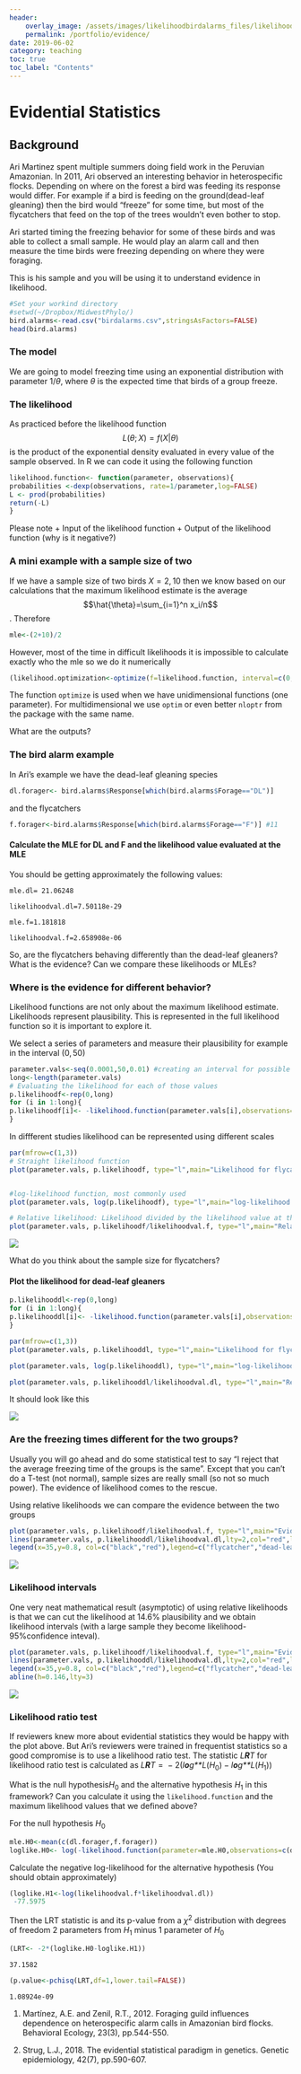 ```yaml
---
header:
    overlay_image: /assets/images/likelihoodbirdalarms_files/likelihoodintervals-1.png
    permalink: /portfolio/evidence/
date: 2019-06-02
category: teaching
toc: true
toc_label: "Contents"
---
```


# Evidential Statistics
## Background


Ari Martinez spent multiple summers doing field work in the Peruvian
Amazonian. In 2011, Ari observed an interesting behavior in
heterospecific flocks. Depending on where on the forest a bird was
feeding its response would differ. For example if a bird is feeding on
the ground(dead-leaf gleaning) then the bird would “freeze” for some
time, but most of the flycatchers that feed on the top of the trees
wouldn’t even bother to stop.

Ari started timing the freezing behavior for some of these birds and was
able to collect a small sample. He would play an alarm call and then
measure the time birds were freezing depending on where they were
foraging.

This is his sample and you will be using it to understand evidence in
likelihood.

``` r
#Set your workind directory
#setwd(~/Dropbox/MidwestPhylo/)
bird.alarms<-read.csv("birdalarms.csv",stringsAsFactors=FALSE)
head(bird.alarms)
```


### The model

We are going to model freezing time using an exponential distribution
with parameter 1/*θ*, where *θ* is the expected time that birds of a
group freeze.

### The likelihood

As practiced before the likelihood function
$$L(θ; X) = f(X|θ)$$ is the product of the exponential density
evaluated in every value of the sample observed. In R we can code it
using the following function

``` r
likelihood.function<- function(parameter, observations){
probabilities <-dexp(observations, rate=1/parameter,log=FALSE)
L <- prod(probabilities)
return(-L)
}
```

Please note + Input of the likelihood function + Output of the
likelihood function (why is it negative?)

### A mini example with a sample size of two

If we have a sample size of two birds *X* = 2, 10 then we know based on
our calculations that the maximum likelihood estimate is the average
$$\hat{\theta}=\sum_{i=1}^n x_i/n$$. Therefore

``` r
mle<-(2+10)/2
```

However, most of the time in difficult likelihoods it is impossible to
calculate exactly who the mle so we do it numerically

``` r
(likelihood.optimization<-optimize(f=likelihood.function, interval=c(0,10), observations=c(2,10)))
```


The function `optimize` is used when we have unidimensional functions
(one parameter). For multidimensional we use `optim` or even better
`nloptr` from the package with the same name.

What are the outputs?

### The bird alarm example

In Ari’s example we have the dead-leaf gleaning species

``` r
dl.forager<- bird.alarms$Response[which(bird.alarms$Forage=="DL")]
```

and the flycatchers

``` r
f.forager<-bird.alarms$Response[which(bird.alarms$Forage=="F")] #11
```

#### Calculate the MLE for DL and F and the likelihood value evaluated at the MLE

You should be getting approximately the following values:

`mle.dl= 21.06248`

 `likelihoodval.dl=7.50118e-29`

`mle.f=1.181818`

`likelihoodval.f=2.658908e-06`

So, are the flycatchers behaving differently than the dead-leaf
gleaners? What is the evidence? Can we compare these likelihoods or
MLEs?

### Where is the evidence for different behavior?

Likelihood functions are not only about the maximum likelihood estimate.
Likelihoods represent plausibility. This is represented in the full
likelihood function so it is important to explore it.

We select a series of parameters and measure their plausibility for
example in the interval (0, 50)

``` r
parameter.vals<-seq(0.0001,50,0.01) #creating an interval for possible values for the likelihood
long<-length(parameter.vals)
# Evaluating the likelihood for each of those values
p.likelihoodf<-rep(0,long)
for (i in 1:long){
p.likelihoodf[i]<- -likelihood.function(parameter.vals[i],observations=f.forager) # Remeber is negative so we need to add a sign
}
```

In diffferent studies likelihood can be represented using different
scales

``` r
par(mfrow=c(1,3))
# Straight likelihood function
plot(parameter.vals, p.likelihoodf, type="l",main="Likelihood for flycatchers",xlab=expression(theta),ylab="Likelihood", lwd=2,xlim=c(0,5))


#log-likelihood function, most commonly used
plot(parameter.vals, log(p.likelihoodf), type="l",main="log-likelihood for flycatchers",xlab=expression(theta),ylab="Likelihood",lwd=2,xlim=c(0,5))

# Relative likelihood: Likelihood divided by the likelihood value at the MLE
plot(parameter.vals, p.likelihoodf/likelihoodval.f, type="l",main="Relative likelihood for flycatchers",xlab=expression(theta),ylab="Likelihood",lwd=2,xlim=c(0,5))
```

![](/assets/images/likelihoodbirdalarms_files/likelihoodforf-1.png)

What do you think about the sample size for flycatchers?

#### Plot the likelihood for dead-leaf gleaners
``` r
p.likelihooddl<-rep(0,long)
for (i in 1:long){
p.likelihooddl[i]<- -likelihood.function(parameter.vals[i],observations=dl.forager)
}

par(mfrow=c(1,3))
plot(parameter.vals, p.likelihooddl, type="l",main="Likelihood for flycatchers",xlab="Rate Parameter",ylab="Likelihood",lty=2,col="red",lwd=2)

plot(parameter.vals, log(p.likelihooddl), type="l",main="log-likelihood for flycatchers",xlab="Rate Parameter",ylab="Likelihood",lty=2,col="red",lwd=2)

plot(parameter.vals, p.likelihooddl/likelihoodval.dl, type="l",main="Relative likelihood for flycatchers",xlab="Rate Parameter",ylab="Likelihood",lty=2,col="red",lwd=2)
```


It should look like this

![](/assets/images/likelihoodbirdalarms_files/unnamed-chunk-3-1.png)

### Are the freezing times different for the two groups?

Usually you will go ahead and do some statistical test to say “I reject
that the average freezing time of the groups is the same”. Except that
you can’t do a T-test (not normal), sample sizes are really small (so
not so much power). The evidence of likelihood comes to the rescue.

Using relative likelihoods we can compare the evidence between the two
groups

``` r
plot(parameter.vals, p.likelihoodf/likelihoodval.f, type="l",main="Evidence for responses",xlab="Rate Parameter",ylab="Likelihood")
lines(parameter.vals, p.likelihooddl/likelihoodval.dl,lty=2,col="red",lwd=2)
legend(x=35,y=0.8, col=c("black","red"),legend=c("flycatcher","dead-leaf"),lty=1:2)
```

![](/assets/images/likelihoodbirdalarms_files/evidenceplots-1.png)

### Likelihood intervals
One very neat mathematical result
(asymptotic) of using relative likelihoods is that we can cut the
likelihood at 14.6% plausibility and we obtain likelihood intervals
(with a large sample they become likelihood- 95%confidence inteval).

``` r
plot(parameter.vals, p.likelihoodf/likelihoodval.f, type="l",main="Evidence for responses",xlab="Rate Parameter",ylab="Likelihood")
lines(parameter.vals, p.likelihooddl/likelihoodval.dl,lty=2,col="red",lwd=2)
legend(x=35,y=0.8, col=c("black","red"),legend=c("flycatcher","dead-leaf"),lty=1:2)
abline(h=0.146,lty=3)
```

![](/assets/images/likelihoodbirdalarms_files/likelihoodintervals-1.png)

### Likelihood ratio test
If reviewers  knew more about evidential statistics they would be happy with the plot above. But Ari’s reviewers were
trained in frequentist statistics so a good compromise is to use a
likelihood ratio test. The statistic *L**R**T* for likelihood ratio test
is calculated as
*L**R**T* =  − 2(*l**o**g**L*(*H*<sub>0</sub>) − *l**o**g**L*(*H*<sub>1</sub>))

What is the null hypothesis*H*<sub>0</sub> and the alternative
hypothesis *H*<sub>1</sub> in this framework? Can you calculate it using
the `likelihood.function` and the maximum likelihood values that we
defined above?

For the null hypothesis
*H*<sub>0</sub>

``` r
mle.H0<-mean(c(dl.forager,f.forager))
loglike.H0<- log(-likelihood.function(parameter=mle.H0,observations=c(dl.forager,f.forager)))
```

Calculate the negative log-likelihood for the alternative hypothesis
(You should obtain approximately)
``` r
(loglike.H1<-log(likelihoodval.f*likelihoodval.dl))
 -77.5975
```

Then the LRT statistic is and its p-value from a *χ*<sup>2</sup>
distribution with degrees of freedom 2 parameters from *H*<sub>1</sub>
minus 1 parameter of *H*<sub>0</sub>

``` r
(LRT<- -2*(loglike.H0-loglike.H1))
```

`37.1582`

``` r
(p.value<-pchisq(LRT,df=1,lower.tail=FALSE))
```
`1.08924e-09`


1. Martínez, A.E. and Zenil, R.T., 2012. Foraging guild influences dependence on heterospecific alarm calls in Amazonian bird flocks. Behavioral Ecology, 23(3), pp.544-550.

2. Strug, L.J., 2018. The evidential statistical paradigm in genetics. Genetic epidemiology, 42(7), pp.590-607.


